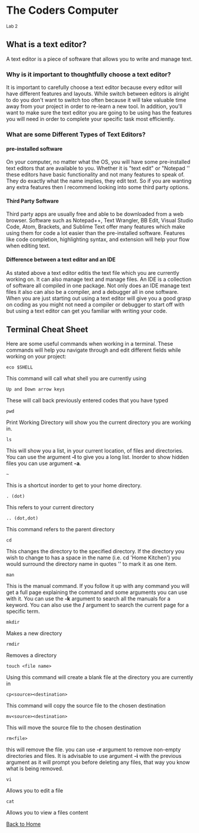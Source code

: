 # The Coders Computer

<sup>Lab 2</sup>

## What is a text editor?

A text editor is a piece of software that allows you to write and manage text.

### Why is it important to thoughtfully choose a text editor?

It is important to carefully choose a text editor because every editor will have different features and layouts. While switch between editors is alright to do you don't want to switch too often because it will take valuable time
away from your project in order to re-learn a new tool. In addition, you'll want to make sure the text editor you are going to be using has the features you will need in order to complete your specific task most efficiently.

### What are some Different Types of Text Editors?

#### pre-installed software

On your computer, no matter what the OS, you will have some pre-installed text editors that are available to you.
Whether it is "text edit" or "Notepad '' these editors have basic functionality and not many features to speak of. They do exactly what the name implies, they edit text.
So if you are wanting any extra features then I recommend looking into some third party options.

#### Third Party Software

Third party apps are usually free and able to be downloaded from a web browser. Software such as Notepad++, Text Wrangler, BB Edit, Visual Studio Code, Atom,
Brackets, and Sublime Text offer many features which make using them for code a lot easier than the pre-installed software. Features like code completion, highlighting syntax, and extension will help your flow when editing text.

#### Difference between a text editor and an IDE

As stated above a text editor editis the text file which you are currently working on. It can also manage text and manage files. An IDE is a collection of software all compiled in one package. Not only does an IDE manage text files it also can also be a compiler, and a debugger all in one software.
When you are just starting out using a text editor will give you a good grasp on coding as you might not need a compiler or debugger to start off with but using a text editor can get you familiar with writing your code.

## Terminal Cheat Sheet

Here are some useful commands when working in a terminal. These commands will help you navigate through and edit different fields while working on your project:

``` eco $SHELL ```

This command will call what shell you are currently using

``` Up and Down arrow keys ```

These will call back previously entered codes that you have typed

``` pwd ```

Print Working Directory will show you the current directory you are working in.

``` ls ```

This will show you a list, in your current location, of files and directories. You can use the argument **-l** to give you a long list. Inorder to show hidden files you can use argument **-a**.

``` ~ ```

This is a shortcut inorder to get to your home directory.

``` . (dot) ```

This refers to your current directory

``` .. (dot,dot) ```

This command refers to the parent directory

``` cd ```

This changes the directory to the specified directory. If the directory you wish to change to has a space in the name (i.e. cd 'Home Kitchen') you would surround the directory name in  quotes '' to mark it as one item.

``` man ```

This is the manual command. If you follow it up with any command you will get a full page explaining the command and some arguments you can use with it. You can use the **-k** argument to search all the manuals for a keyword. You can also use the **/<term>** argument to search the current page for a specific term.

``` mkdir ```

Makes a new directory
  
``` rmdir ```
  
Removes a directory
  
``` touch <file name> ```
  
  Using this command will create a blank file at the directory you are currently in
  
  ``` cp<source><destination> ```
  
  This command will copy the source file to the chosen destination
  
  ``` mv<source><destination> ```
  
  This will move the source file to the chosen destination
  
  ``` rm<file> ```
  
  this will remove the file. you can use **-r** argument to remove non-empty directories and files. It is advisable to use argument **-i** with the previous argument as it will prompt you before deleting any files, that way you know what is being removed.
  
  ``` vi ```
  
  Allows you to edit a file
  
  ``` cat ```
  
  Allows you to view a files content

[Back to Home](README.md)

